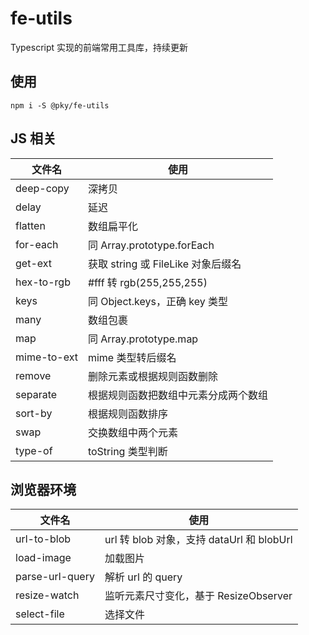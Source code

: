 # fe-utils

Typescript 实现的前端常用工具库，持续更新

## 使用

```shell
npm i -S @pky/fe-utils
```

## JS 相关

| 文件名      | 使用                                 |
| ----------- | ------------------------------------ |
| deep-copy   | 深拷贝                               |
| delay       | 延迟                                 |
| flatten     | 数组扁平化                           |
| for-each    | 同 Array.prototype.forEach           |
| get-ext     | 获取 string 或 FileLike 对象后缀名   |
| hex-to-rgb  | #fff 转 rgb(255,255,255)             |
| keys        | 同 Object.keys，正确 key 类型        |
| many        | 数组包裹                             |
| map         | 同 Array.prototype.map               |
| mime-to-ext | mime 类型转后缀名                    |
| remove      | 删除元素或根据规则函数删除           |
| separate    | 根据规则函数把数组中元素分成两个数组 |
| sort-by     | 根据规则函数排序                     |
| swap        | 交换数组中两个元素                   |
| type-of     | toString 类型判断                    |

## 浏览器环境

| 文件名          | 使用                                      |
| --------------- | ----------------------------------------- |
| url-to-blob     | url 转 blob 对象，支持 dataUrl 和 blobUrl |
| load-image      | 加载图片                                  |
| parse-url-query | 解析 url 的 query                         |
| resize-watch    | 监听元素尺寸变化，基于 ResizeObserver     |
| select-file     | 选择文件                                  |
